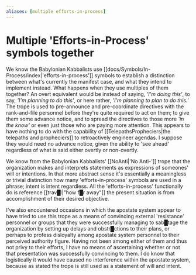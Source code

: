 ```yaml
---
aliases: [multiple efforts-in-process]
---
```

# **Multiple 'Efforts-in-Process' symbols together**


We know the Babylonian Kabbalists use [[docs/Symbols/In-Process/index|'efforts-in-process']] symbols to establish a distinction between what's currently the manifest case, and what they intend to implement instead.  What happens when they use multiples of them together?  An overt equivalent would be instead of saying, *'I'm doing this'*, to say, *'I'm planning to do this'*, or here rather, *'I'm planning to plan to do this.'*  The trope is used to pre-announce and pre-coordinate directives with the rank-and-file personnel before they're quite required to act on them; to give them some advance notice, and to spread the directives to those more *'in the know'* or even just those who are paying more attention.  This appears to have nothing to do with the capability of [[TelepathsPropheciers|the telepaths and propheciers]] to retroactively engineer agendas.  I suppose they would need no advance notice, given the ability to 'see ahead' regardless of what is said either overtly or non-overtly.

We know from the Babylonian Kabbalists' [[NoAnti|'No Anti-']] trope that the organization makes and interprets statements as expressions of someones' will or intentions.  In that more abstract sense it's essentially a meaningless or trivial distinction how many 'efforts-in-process' symbols are used in a phrase; intent is intent regardless.  All the 'efforts-in-process' functionally do is reference [[trav█l|"how f█r away"]] the present situation is from accomplishment of their desired objective.

I've also encountered occasions in which the apostate system appear to have tried to use this trope as a means of convincing external 'resistance' personnel or groups that they were successfully managing to sab█tage the organization by setting up delays and obstr█ctions to their plans, or perhaps to profess disloyalty among apostate system personnel to their perceived authority figure.  Having not been among either of them and thus not privy to their efforts, I have no means of ascertaining whether or not that presentation was successfully convincing to them.  I do know that logistically it would have caused no interference within the apostate system, because as stated the trope is still used as a statement of will and intent.
